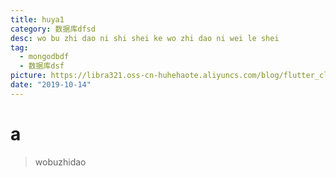 ```yaml
---
title: huya1
category: 数据库dfsd
desc: wo bu zhi dao ni shi shei ke wo zhi dao ni wei le shei
tag:
  - mongodbdf
  - 数据库dsf
picture: https://libra321.oss-cn-huhehaote.aliyuncs.com/blog/flutter_clean_4.png
date: "2019-10-14"
---
```


# a

> wobuzhidao
